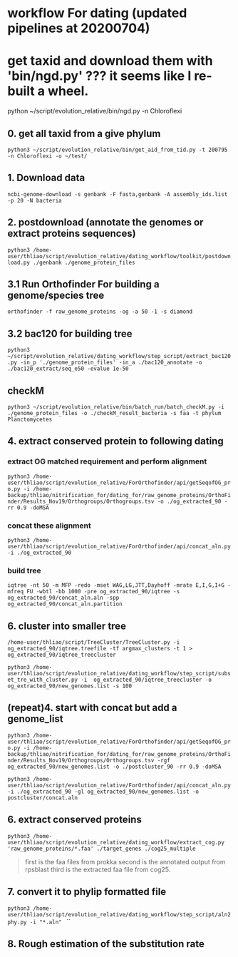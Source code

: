 
# workflow For dating (updated pipelines at 20200704)

# get taxid and download them with 'bin/ngd.py'  ??? it seems like I re-built a wheel.

python ~/script/evolution_relative/bin/ngd.py -n Chloroflexi

## 0. get all taxid from a give phylum

`python3 ~/script/evolution_relative/bin/get_aid_from_tid.py -t 200795 -n Chloroflexi -o ~/test/    `

## 1. Download data

`ncbi-genome-download -s genbank -F fasta,genbank -A assembly_ids.list -p 20 -N bacteria`


## 2. postdownload (annotate the genomes or extract proteins sequences)
`python3 /home-user/thliao/script/evolution_relative/dating_workflow/toolkit/postdownload.py ./genbank ./genome_protein_files`


## 3.1 Run Orthofinder For building a genome/species tree

`orthofinder -f raw_genome_proteins -og -a 50 -1 -s diamond`

## 3.2 bac120 for building tree

`python3 ~/script/evolution_relative/dating_workflow/step_script/extract_bac120.py -in_p './genome_protein_files' -in_a ./bac120_annotate -o ./bac120_extract/seq_e50 -evalue 1e-50`

## checkM
`python3 ~/script/evolution_relative/bin/batch_run/batch_checkM.py -i ./genome_protein_files -o ./checkM_result_bacteria -s faa -t phylum Planctomycetes`

## 4. extract conserved protein to following dating

### extract OG matched requirement and perform alignment
`python3 /home-user/thliao/script/evolution_relative/ForOrthofinder/api/getSeqofOG_pro.py -i /home-backup/thliao/nitrification_for/dating_for/raw_genome_proteins/OrthoFinder/Results_Nov19/Orthogroups/Orthogroups.tsv -o ./og_extracted_90 -rr 0.9 -doMSA`

### concat these alignment
`python3 /home-user/thliao/script/evolution_relative/ForOrthofinder/api/concat_aln.py -i ./og_extracted_90 `

### build tree
`iqtree -nt 50 -m MFP -redo -mset WAG,LG,JTT,Dayhoff -mrate E,I,G,I+G -mfreq FU -wbtl -bb 1000 -pre og_extracted_90/iqtree -s og_extracted_90/concat_aln.aln -spp og_extracted_90/concat_aln.partition`

## 6. cluster into smaller tree
`/home-user/thliao/script/TreeCluster/TreeCluster.py -i  og_extracted_90/iqtree.treefile -tf argmax_clusters -t 1 > og_extracted_90/iqtree_treecluster`

`python3 /home-user/thliao/script/evolution_relative/dating_workflow/step_script/subset_tre_with_cluster.py -i  og_extracted_90/iqtree_treecluster -o og_extracted_90/new_genomes.list -s 100`


## (repeat)4. start with concat but add a genome_list
`python3 /home-user/thliao/script/evolution_relative/ForOrthofinder/api/getSeqofOG_pro.py -i /home-backup/thliao/nitrification_for/dating_for/raw_genome_proteins/OrthoFinder/Results_Nov19/Orthogroups/Orthogroups.tsv -rgf og_extracted_90/new_genomes.list -o ./postcluster_90 -rr 0.9 -doMSA `

`python3 /home-user/thliao/script/evolution_relative/ForOrthofinder/api/concat_aln.py -i ./og_extracted_90 -gl og_extracted_90/new_genomes.list -o postcluster/concat.aln`



## 6. extract conserved proteins
`python3 /home-user/thliao/script/evolution_relative/dating_workflow/extract_cog.py 'raw_genome_proteins/*.faa' ./target_genes ./cog25_multiple`
> first is the faa files from prokka 
> second is the annotated output from rpsblast
> third is the extracted faa file from cog25.  

## 7. convert it to phylip formatted file
`python3 /home-user/thliao/script/evolution_relative/dating_workflow/step_script/aln2phy.py -i "*.aln" `
``

## 8. Rough estimation of the substitution rate

